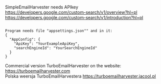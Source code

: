SimpleEmailHarvester needs APIkey <br>
https://developers.google.com/custom-search/v1/overview?hl=pl <br>
https://developers.google.com/custom-search/v1/introduction?hl=pl <br>

<code>
Program needs file "appsettings.json"" and in it:
{
  "AppConfig": {
    "ApiKey": "YourExampleApiKey",
    "searchEngineId": "YourSearchEngineId"
  }
}
</code>


Commercial version TurboEmailHarvester on the website: https://turboemailharvester.com <br>
Polska weersja TurboEmailHarvestera https://turboemailharvester.jacool.pl